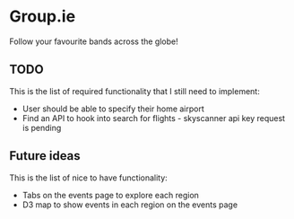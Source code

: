 # Group.ie

Follow your favourite bands across the globe!

## TODO

This is the list of required functionality that I still need to implement:

* User should be able to specify their home airport
* Find an API to hook into search for flights - skyscanner api key request is pending

## Future ideas

This is the list of nice to have functionality:

* Tabs on the events page to explore each region
* D3 map to show events in each region on the events page
